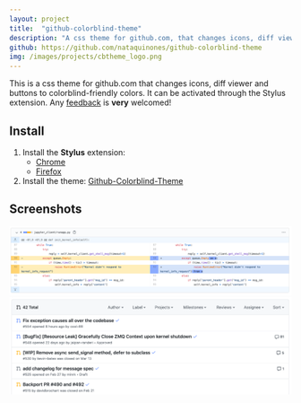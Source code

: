 ```yaml
---
layout: project
title:  "github-colorblind-theme"
description: "A css theme for github.com, that changes icons, diff viewer, and buttons to colorblind-friendly colors. Implemented in Stylus."
github: https://github.com/nataquinones/github-colorblind-theme
img: /images/projects/cbtheme_logo.png
---
```

This is a css theme for github.com that changes icons, diff viewer and buttons to colorblind-friendly colors. It can be activated through the Stylus extension. Any [feedback](https://github.com/nataquinones/github-colorblind-theme/issues) is **very** welcomed!

## Install
1. Install the **Stylus** extension:
   - [Chrome](https://chrome.google.com/webstore/detail/stylus/clngdbkpkpeebahjckkjfobafhncgmne?hl=en) 
   - [Firefox](https://addons.mozilla.org/en-US/firefox/addon/styl-us/)
2. Install the theme: [Github-Colorblind-Theme](https://userstyles.org/styles/185247/github-colorblind-theme)

## Screenshots
![diff](https://github.com/nataquinones/github-colorblind-theme/blob/master/screenshots/diff.png?raw=true)
![pullreq](https://github.com/nataquinones/github-colorblind-theme/blob/master/screenshots/pullreq.png?raw=true)